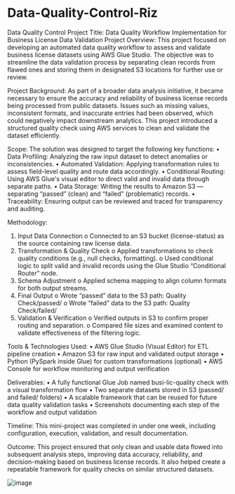 # Data-Quality-Control-Riz
Data Quality Control
Project Title: Data Quality Workflow Implementation for Business License Data Validation
Project Overview:
This project focused on developing an automated data quality workflow to assess and validate business license datasets using AWS Glue Studio. The objective was to streamline the data validation process by separating clean records from flawed ones and storing them in designated S3 locations for further use or review.
 
Project Background:
As part of a broader data analysis initiative, it became necessary to ensure the accuracy and reliability of business license records being processed from public datasets. Issues such as missing values, inconsistent formats, and inaccurate entries had been observed, which could negatively impact downstream analytics. This project introduced a structured quality check using AWS services to clean and validate the dataset efficiently.
 
Scope:
The solution was designed to target the following key functions:
•	Data Profiling: Analyzing the raw input dataset to detect anomalies or inconsistencies.
•	Automated Validation: Applying transformation rules to assess field-level quality and route data accordingly.
•	Conditional Routing: Using AWS Glue's visual editor to direct valid and invalid data through separate paths.
•	Data Storage: Writing the results to Amazon S3 — separating “passed” (clean) and “failed” (problematic) records.
•	Traceability: Ensuring output can be reviewed and traced for transparency and auditing.
 
Methodology:
1.	Input Data Connection
o	Connected to an S3 bucket (license-status) as the source containing raw license data.
2.	Transformation & Quality Check
o	Applied transformations to check quality conditions (e.g., null checks, formatting).
o	Used conditional logic to split valid and invalid records using the Glue Studio “Conditional Router” node.
3.	Schema Adjustment
o	Applied schema mapping to align column formats for both output streams.
4.	Final Output
o	Wrote “passed” data to the S3 path: Quality Check/passed/
o	Wrote “failed” data to the S3 path: Quality Check/failed/
5.	Validation & Verification
o	Verified outputs in S3 to confirm proper routing and separation.
o	Compared file sizes and examined content to validate effectiveness of the filtering logic.
 
Tools & Technologies Used:
•	AWS Glue Studio (Visual Editor) for ETL pipeline creation
•	Amazon S3 for raw input and validated output storage
•	Python (PySpark inside Glue) for custom transformations (optional)
•	AWS Console for workflow monitoring and output verification
 
Deliverables:
•	A fully functional Glue Job named busi-lic-quality check with a visual transformation flow
•	Two separate datasets stored in S3 (passed/ and failed/ folders)
•	A scalable framework that can be reused for future data quality validation tasks
•	Screenshots documenting each step of the workflow and output validation
 
Timeline:
This mini-project was completed in under one week, including configuration, execution, validation, and result documentation.
 
Outcome:
This project ensured that only clean and usable data flowed into subsequent analysis steps, improving data accuracy, reliability, and decision-making based on business license records. It also helped create a repeatable framework for quality checks on similar structured datasets.

![image](https://github.com/user-attachments/assets/0c6c928a-1c1f-4866-a174-ed1e2a13687e)
